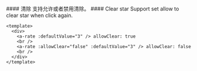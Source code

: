 <cn>
#### 清除
支持允许或者禁用清除。
</cn>

<us>
#### Clear star
Support set allow to clear star when click again.
</us>

```tpl
<template>
  <div>
    <a-rate :defaultValue="3" /> allowClear: true
    <br />
    <a-rate :allowClear="false" :defaultValue="3" /> allowClear: false
    <br />
  </div>
</template>
```
